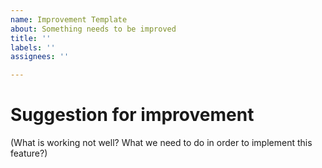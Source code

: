 ```yaml
---
name: Improvement Template
about: Something needs to be improved
title: ''
labels: ''
assignees: ''

---
```

<!-- Please use English -->

# Suggestion for improvement

(What is working not well? What we need to do in order to implement this feature?)

